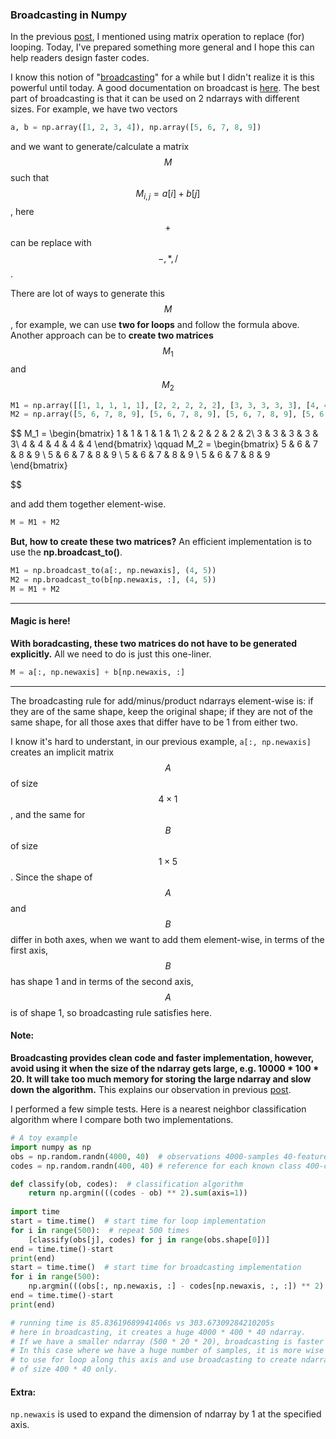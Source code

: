 ### Broadcasting in Numpy

In the previous [post](https://weitongruan.github.io/python_related/an_example_on_using_matrix_operation_to_replace_for_loops), I mentioned using matrix operation to replace (for) looping. Today, I've prepared something more general and I hope this can help readers design faster codes.

I know this notion of "[broadcasting](https://docs.scipy.org/doc/numpy/user/basics.broadcasting.html#general-broadcasting-rules)" for a while but I didn't realize it is this powerful until today. A good documentation on broadcast is [here](http://scipy.github.io/old-wiki/pages/EricsBroadcastingDoc). The best part of broadcasting is that it can be used on 2 ndarrays with different sizes. For example, we have two vectors

```python
a, b = np.array([1, 2, 3, 4]), np.array([5, 6, 7, 8, 9])
```

and we want to generate/calculate a matrix $$M$$ such that $$M_{i,j} = a[i] + b[j]$$, here $$+$$ can be replace with $$-, *, /$$.

There are lot of ways to generate this $$M$$, for example, we can use **two for loops** and follow the formula above. Another approach can be to **create two matrices** $$M_1$$ and $$M_2$$

```python
M1 = np.array([[1, 1, 1, 1, 1], [2, 2, 2, 2, 2], [3, 3, 3, 3, 3], [4, 4, 4, 4, 4]])
M2 = np.array([5, 6, 7, 8, 9], [5, 6, 7, 8, 9], [5, 6, 7, 8, 9], [5, 6, 7, 8, 9], [5, 6, 7, 8, 9])
```

$$
M_1 = \begin{bmatrix} 1 & 1 & 1 & 1 & 1\\ 2 & 2 & 2 & 2 & 2\\ 3 & 3 & 3 & 3  & 3\\ 4 & 4 & 4 & 4 & 4 \end{bmatrix} \qquad M_2 = \begin{bmatrix} 5 & 6 & 7 & 8 & 9 \\ 5 & 6 & 7 & 8 & 9 \\ 5 & 6 & 7 & 8 & 9 \\ 5 & 6 & 7 & 8 & 9 \end{bmatrix}

$$

and add them together element-wise.


```python
M = M1 + M2
```
**But, how to create these two matrices?** An efficient implementation is to use the **np.broadcast_to()**.

```python
M1 = np.broadcast_to(a[:, np.newaxis], (4, 5))
M2 = np.broadcast_to(b[np.newaxis, :], (4, 5))
M = M1 + M2
```
----
#### Magic is here!
**With boradcasting, these two matrices do not have to be generated explicitly.** All we need to do is just this one-liner.

```python
M = a[:, np.newaxis] + b[np.newaxis, :]
```
----
The broadcasting rule for add/minus/product ndarrays element-wise is: if they are of the same shape, keep the original shape; if they are not of the same shape, for all those axes that differ have to be 1 from either two.

I know it's hard to understant, in our previous example, `a[:, np.newaxis]` creates an implicit matrix $$A$$ of size $$4 \times 1$$, and the same for $$B$$ of size $$1 \times 5$$. Since the shape of $$A$$ and $$B$$ differ in both axes, when we want to add them element-wise, in terms of the first axis, $$B$$ has shape 1 and in terms of the second axis, $$A$$ is of shape 1, so broadcasting rule satisfies here. 

#### Note:
**Broadcasting provides clean code and faster implementation, however, avoid using it when the size of the ndarray gets large, e.g. 10000 * 100 * 20. It will take too much memory for storing the large ndarray and slow down the algorithm.** This explains our observation in previous [post](https://weitongruan.github.io/python_related/an_example_on_using_matrix_operation_to_replace_for_loops).

I performed a few simple tests. Here is a nearest neighbor classification algorithm where I compare both two implementations.

```python
# A toy example
import numpy as np
obs = np.random.randn(4000, 40)  # observations 4000-samples 40-features
codes = np.random.randn(400, 40) # reference for each known class 400-classes

def classify(ob, codes):  # classification algorithm 
    return np.argmin(((codes - ob) ** 2).sum(axis=1))
    
import time
start = time.time()  # start time for loop implementation
for i in range(500):  # repeat 500 times
    [classify(obs[j], codes) for j in range(obs.shape[0])]
end = time.time()-start
print(end)
start = time.time()  # start time for broadcasting implementation
for i in range(500):
    np.argmin(((obs[:, np.newaxis, :] - codes[np.newaxis, :, :]) ** 2).sum(axis=2))
end = time.time()-start
print(end)

# running time is 85.83619689941406s vs 303.67309284210205s
# here in broadcasting, it creates a huge 4000 * 400 * 40 ndarray.
# If we have a smaller ndarray (500 * 20 * 20), broadcasting is faster
# In this case where we have a huge number of samples, it is more wise
# to use for loop along this axis and use broadcasting to create ndarray
# of size 400 * 40 only.
```



#### Extra:
`np.newaxis` is used to expand the dimension of ndarray by 1 at the specified axis.
